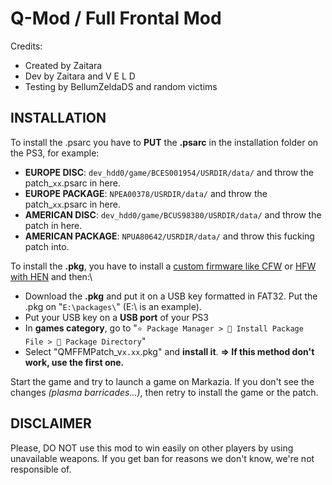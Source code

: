 # Q-Mod / Full Frontal Mod

Credits:
- Created by Zaitara
- Dev by Zaitara and V E L D
- Testing by BellumZeldaDS and random victims

## INSTALLATION

To install the .psarc you have to **PUT** the **.psarc** in the installation folder on the PS3, for example:
- **EUROPE DISC**: `dev_hdd0/game/BCES001954/USRDIR/data/` and throw the patch_`xx`.psarc in here.
- **EUROPE PACKAGE**: `NPEA00378/USRDIR/data/` and throw the patch_`xx`.psarc in here.
- **AMERICAN DISC**: `dev_hdd0/game/BCUS98380/USRDIR/data/` and throw the patch in here.
- **AMERICAN PACKAGE**: `NPUA80642/USRDIR/data/` and throw this fucking patch into.  

To install the **.pkg**, you have to install a [custom firmware like CFW](https://youtu.be/y2esLWRKLPI) or [HFW with HEN](https://www.youtube.com/watch?v=o3yjohY1Ues) and then:\
- Download the **.pkg** and put it on a USB key formatted in FAT32. Put the .pkg on "`E:\packages\`" (E:\ is an example).
- Put your USB key on a **USB port** of your PS3
- In **games category**, go to "`⭐ Package Manager > 📁 Install Package File > 📁 Package Directory`"
- Select "QMFFMPatch_v`x.xx`.pkg" and **install it**.
**=> If this method don't work, use the first one.**

Start the game and try to launch a game on Markazia.
If you don't see the changes *(plasma barricades...)*, then retry to install the game or the patch.

## DISCLAIMER
Please, DO NOT use this mod to win easily on other players by using unavailable weapons. If you get ban for reasons we don't know, we're not responsible of.
